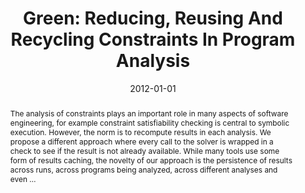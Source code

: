 ---
title: "Green: Reducing, Reusing And Recycling Constraints In Program Analysis"
abstract: "The analysis of constraints plays an important role in many aspects of software engineering, for example constraint satisfiability checking is central to symbolic execution. However, the norm is to recompute results in each analysis. We propose a different approach where every call to the solver is wrapped in a check to see if the result is not already available. While many tools use some form of results caching, the novelty of our approach is the persistence of results across runs, across programs being analyzed, across different analyses and even …"
date: 2012-01-01
venue: "20th ACM SIGSOFT Symposium on the Foundations of Software Engineering (FSE-20), SIGSOFT/FSE'12, Cary, NC, USA - November 11 - 16, 2012"
paperurl: https://dl.acm.org/doi/abs/10.1145/2393596.2393665
authors: "Willem Visser, Jaco Geldenhuys and Matthew B. Dwyer"
awards: ""
---